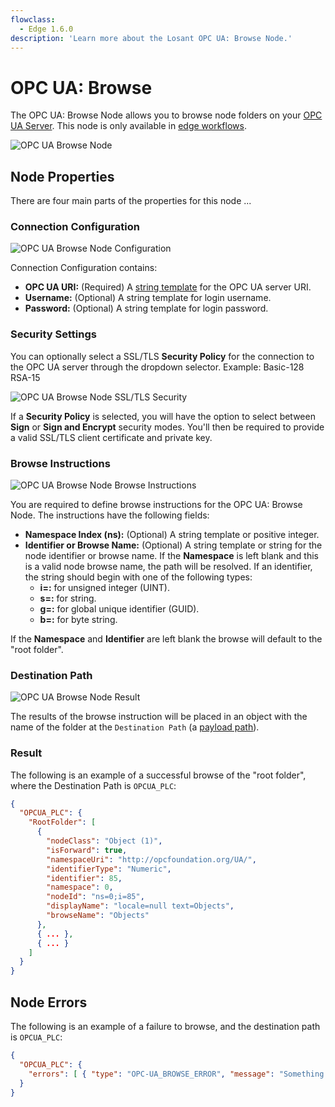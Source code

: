 ```yaml
---
flowclass:
  - Edge 1.6.0
description: 'Learn more about the Losant OPC UA: Browse Node.'
---
```


# OPC UA: Browse

The OPC UA: Browse Node allows you to browse node folders on your [OPC UA Server](https://en.wikipedia.org/wiki/OPC_Unified_Architecture). This node is only available in [edge workflows](/workflows/edge-workflows/).

![OPC UA Browse Node](/images/workflows/data/opcua-browse-node.png "OPC UA Browse Node")

## Node Properties

There are four main parts of the properties for this node ...

### Connection Configuration

![OPC UA Browse Node Configuration](/images/workflows/data/opcua-browse-node-connection.png "OPC UA Browse Node Configuration")

Connection Configuration contains:

* **OPC UA URI:** (Required) A [string template](/workflows/accessing-payload-data/#string-templates) for the OPC UA server URI.
* **Username:** (Optional) A string template for login username.
* **Password:** (Optional) A string template for login password.

### Security Settings

You can optionally select a SSL/TLS **Security Policy** for the connection to the OPC UA server through the dropdown selector. Example: Basic-128 RSA-15

![OPC UA Browse Node SSL/TLS Security](/images/workflows/data/opcua-browse-node-ssl.png "OPC UA Browse Node SSL/TLS Security")

If a **Security Policy** is selected, you will have the option to select between **Sign** or **Sign and Encrypt** security modes. You'll then be required to provide a valid SSL/TLS client certificate and private key.

### Browse Instructions

![OPC UA Browse Node Browse Instructions](/images/workflows/data/opcua-browse-node-instructions.png "OPC UA Browse Node Instructions")

You are required to define browse instructions for the OPC UA: Browse Node. The instructions have the following fields:

* **Namespace Index (ns):** (Optional) A string template or positive integer.
* **Identifier or Browse Name:** (Optional) A string template or string for the node identifier or browse name. If the **Namespace** is left blank and this is a valid node browse name, the path will be resolved. If an identifier, the string should begin with one of the following types:
    * **i=:** for unsigned integer (UINT).
    * **s=:** for string.
    * **g=:** for global unique identifier (GUID).
    * **b=:** for byte string.

If the **Namespace** and **Identifier** are left blank the browse will default to the "root folder".

### Destination Path

![OPC UA Browse Node Result](/images/workflows/data/opcua-browse-node-path.png "OPC UA Browse Node Result")

The results of the browse instruction will be placed in an object with the name of the folder at the `Destination Path` (a [payload path](/workflows/accessing-payload-data/#payload-paths)).

### Result

The following is an example of a successful browse of the "root folder", where the Destination Path is `OPCUA_PLC`:

```json
{
  "OPCUA_PLC": {
    "RootFolder": [
      {
        "nodeClass": "Object (1)",
        "isForward": true,
        "namespaceUri": "http://opcfoundation.org/UA/",
        "identifierType": "Numeric",
        "identifier": 85,
        "namespace": 0,
        "nodeId": "ns=0;i=85",
        "displayName": "locale=null text=Objects",
        "browseName": "Objects"
      },
      { ... },
      { ... }
    ]
  }
}
```

## Node Errors

The following is an example of a failure to browse, and the destination path is `OPCUA_PLC`:

```json
{
  "OPCUA_PLC": {
    "errors": [ { "type": "OPC-UA_BROWSE_ERROR", "message": "Something useful to help you fix the issue." } ]
  }
}
```
